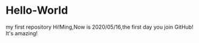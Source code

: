 # Hello-World
my first repository
Hi!Ming,Now is 2020/05/16,the first day you join GitHub!
It's amazing!
